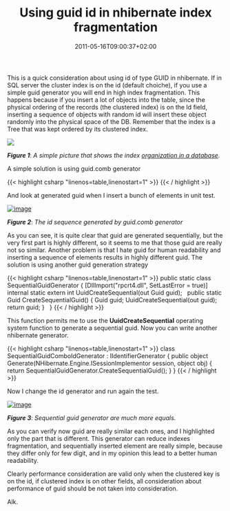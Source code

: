 ﻿---
title: "Using guid id in nhibernate index fragmentation"
description: ""
date: 2011-05-16T09:00:37+02:00
draft: false
tags: [Nhibernate,Sql Server]
categories: [Nhibernate]
---
This is a quick consideration about using id of type GUID in nhibernate. If in SQL server the cluster index is on the id (default choiche), if you use a simple guid generator you will end in high index fragmentation. This happens because if you insert a lot of objects into the table, since the physical ordering of the records (the clustered index) is on the Id field, inserting a sequence of objects with random id will insert these object randomly into the physical space of the DB. Remember that the index is a Tree that was kept ordered by its clustered index.

![](http://www.simple-talk.com/iwritefor/articlefiles/735-image014.jpg)

 ***Figure 1***: *A simple picture that shows the index [organization in a database](http://www.simple-talk.com/sql/database-administration/brads-sure-guide-to-indexes/).*

A simple solution is using guid.comb generator

{{< highlight csharp "linenos=table,linenostart=1" >}}
<id name="Id" column="Id" type="Guid" unsaved-value="00000000-0000-0000-0000-000000000000">
<generator class="guid.comb" />
</id>
{{< / highlight >}}

And look at generated guid when I insert a bunch of elements in unit test.

[![image](https://www.codewrecks.com/blog/wp-content/uploads/2011/05/image_thumb8.png "image")](https://www.codewrecks.com/blog/wp-content/uploads/2011/05/image8.png)

 ***Figure 2***: *The id sequence generated by guid.comb generator*

As you can see, it is quite clear that guid are generated sequentially, but the very first part is highly different, so it seems to me that those guid are really not so similar. Another problem is that I hate guid for human readability and inserting a sequence of elements results in highly different guid. The solution is using another guid generation strategy

{{< highlight csharp "linenos=table,linenostart=1" >}}
public static class SequentialGuidGenerator
{
[DllImport("rpcrt4.dll", SetLastError = true)]
internal static extern int UuidCreateSequential(out Guid guid);
 
public static Guid CreateSequentialGuid()
{
Guid guid;
UuidCreateSequential(out guid);
return guid;
}
 
}
{{< / highlight >}}

This function permits me to use the  **UuidCreateSequential** operating system function to generate a sequential guid. Now you can write another nhibernate generator.

{{< highlight csharp "linenos=table,linenostart=1" >}}
class SequentialGuidComboIdGenerator : IIdentifierGenerator
{
public object Generate(NHibernate.Engine.ISessionImplementor session, object obj)
{
return SequentialGuidGenerator.CreateSequentialGuid();
}
}
{{< / highlight >}}

Now I change the id generator and run again the test.

[![image](https://www.codewrecks.com/blog/wp-content/uploads/2011/05/image_thumb9.png "image")](https://www.codewrecks.com/blog/wp-content/uploads/2011/05/image9.png)

 ***Figure 3***: *Sequential guid generator are much more equals.*

As you can verify now guid are really similar each ones, and I highlighted only the part that is different. This generator can reduce indexes fragmentation, and sequentially inserted element are really simple, because they differ only for few digit, and in my opinion this lead to a better human readability.

Clearly performance consideration are valid only when the clustered key is on the id, if clustered index is on other fields, all consideration about performance of guid should be not taken into consideration.

Alk.
